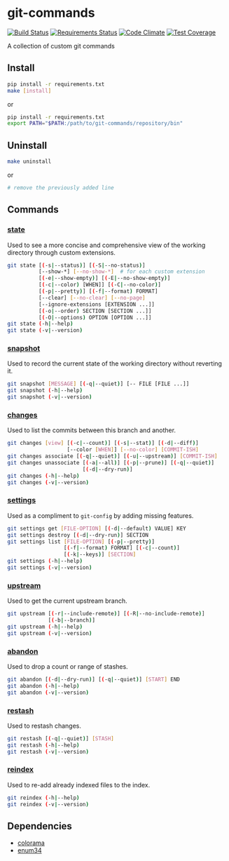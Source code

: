 # git-commands

[![Build Status](https://travis-ci.org/Brickstertwo/git-commands.svg?branch=master)](https://travis-ci.org/Brickstertwo/git-commands) [![Requirements Status](https://requires.io/github/Brickstertwo/git-commands/requirements.svg?branch=master)](https://requires.io/github/Brickstertwo/git-commands/requirements/?branch=master) [![Code Climate](https://codeclimate.com/github/Brickstertwo/git-commands/badges/gpa.svg)](https://codeclimate.com/github/Brickstertwo/git-commands) [![Test Coverage](https://codeclimate.com/github/Brickstertwo/git-commands/badges/coverage.svg)](https://codeclimate.com/github/Brickstertwo/git-commands/coverage)

A collection of custom git commands

## Install

```bash
pip install -r requirements.txt
make [install]
```
or
```bash
pip install -r requirements.txt
export PATH="$PATH:/path/to/git-commands/repository/bin"
```

## Uninstall

```bash
make uninstall
```
or
```bash
# remove the previously added line
```

## Commands
### [state][]

Used to see a more concise and comprehensive view of the working directory through custom extensions.

```bash
git state [(-s|--status)] [(-S|--no-status)]
          [--show-*] [--no-show-*]  # for each custom extension
          [(-e|--show-empty)] [(-E|--no-show-empty)]
          [(-c|--color) [WHEN]] [(-C|--no-color)]
          [(-p|--pretty)] [(-f|--format) FORMAT]
          [--clear] [--no-clear] [--no-page]
          [--ignore-extensions [EXTENSION ...]]
          [(-o|--order) SECTION [SECTION ...]]
          [(-O|--options) OPTION [OPTION ...]]
git state (-h|--help)
git state (-v|--version)
```

### [snapshot][]

Used to record the current state of the working directory without reverting it.

```bash
git snapshot [MESSAGE] [(-q|--quiet)] [-- FILE [FILE ...]]
git snapshot (-h|--help)
git snapshot (-v|--version)
```

### [changes][]

Used to list the commits between this branch and another.

```bash
git changes [view] [(-c|--count)] [(-s|--stat)] [(-d|--diff)]
                   [--color [WHEN]] [--no-color] [COMMIT-ISH]
git changes associate [(-q|--quiet)] [(-u|--upstream)] [COMMIT-ISH]
git changes unassociate [(-a|--all)] [(-p|--prune)] [(-q|--quiet)]
                        [(-d|--dry-run)]
git changes (-h|--help)
git changes (-v|--version)
```

### [settings][]

Used as a compliment to `git-config` by adding missing features.

```bash
git settings get [FILE-OPTION] [(-d|--default) VALUE] KEY
git settings destroy [(-d|--dry-run)] SECTION
git settings list [FILE-OPTION] [(-p|--pretty)]
                  [(-f|--format) FORMAT] [(-c|--count)]
                  [(-k|--keys)] [SECTION]
git settings (-h|--help)
git settings (-v|--version)
```

### [upstream][]

Used to get the current upstream branch.

```bash
git upstream [(-r|--include-remote)] [(-R|--no-include-remote)]
             [(-b|--branch)]
git upstream (-h|--help)
git upstream (-v|--version)
```

### [abandon][]

Used to drop a count or range of stashes.

```bash
git abandon [(-d|--dry-run)] [(-q|--quiet)] [START] END
git abandon (-h|--help)
git abandon (-v|--version)
```

### [restash][]

Used to restash changes.

```bash
git restash [(-q|--quiet)] [STASH]
git restash (-h|--help)
git restash (-v|--version)
```

### [reindex][]

Used to re-add already indexed files to the index.

```bash
git reindex (-h|--help)
git reindex (-v|--version)
```

## Dependencies

- [colorama](https://pypi.python.org/pypi/colorama)
- [enum34](https://pypi.python.org/pypi/enum34)

[state]: http://htmlpreview.github.io/?https://raw.githubusercontent.com/Brickstertwo/git-commands/master/man/man1/git-state.1.html
[snapshot]: http://htmlpreview.github.io/?https://raw.githubusercontent.com/Brickstertwo/git-commands/master/man/man1/git-snapshot.1.html
[changes]: http://htmlpreview.github.io/?https://raw.githubusercontent.com/Brickstertwo/git-commands/master/man/man1/git-changes.1.html
[settings]: http://htmlpreview.github.io/?https://raw.githubusercontent.com/Brickstertwo/git-commands/master/man/man1/git-settings.1.html
[upstream]: http://htmlpreview.github.io/?https://raw.githubusercontent.com/Brickstertwo/git-commands/master/man/man1/git-upstream.1.html
[abandon]: http://htmlpreview.github.io/?https://raw.githubusercontent.com/Brickstertwo/git-commands/master/man/man1/git-abandon.1.html
[restash]: http://htmlpreview.github.io/?https://raw.githubusercontent.com/Brickstertwo/git-commands/master/man/man1/git-restash.1.html
[reindex]: http://htmlpreview.github.io/?https://raw.githubusercontent.com/Brickstertwo/git-commands/master/man/man1/git-reindex.1.html

